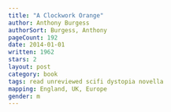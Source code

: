 ```yaml
---
title: "A Clockwork Orange"
author: Anthony Burgess
authorSort: Burgess, Anthony
pageCount: 192
date: 2014-01-01
written: 1962
stars: 2
layout: post
category: book
tags: read unreviewed scifi dystopia novella
mapping: England, UK, Europe
gender: m
---
```

